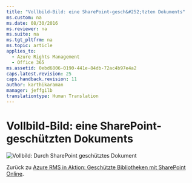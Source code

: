 ```yaml
---
title: "Vollbild-Bild: eine SharePoint-gesch&#252;tzten Dokuments"
ms.custom: na
ms.date: 08/30/2016
ms.reviewer: na
ms.suite: na
ms.tgt_pltfrm: na
ms.topic: article
applies_to: 
  - Azure Rights Management
  - Office 365
ms.assetid: 0ebd6806-0190-441e-84db-72ac4b97e4a2
caps.latest.revision: 25
caps.handback.revision: 11
author: karthikaraman
manager: jeffgilb
translationtype: Human Translation
---
```

# Vollbild-Bild: eine SharePoint-gesch&#252;tzten Dokuments
![Vollbild: Durch SharePoint geschütztes Dokument](../../ems/AADRightsMgmt/media/AzRMS_StoryboardSPO_3.png "AzRMS_StoryboardSPO_3")

Zurück zu [Azure RMS in Aktion: Geschützte Bibliotheken mit SharePoint Online](http://technet.microsoft.com/library/jj585026.aspx#BKMK_Example_SharePoint).

